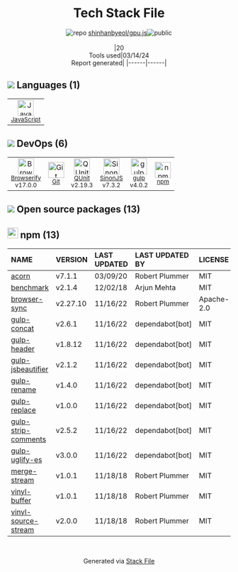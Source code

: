 <!--
&lt;--- Readme.md Snippet without images Start ---&gt;
## Tech Stack
shinhanbyeol/gpu.js is built on the following main stack:

- [JavaScript](https://developer.mozilla.org/en-US/docs/Web/JavaScript) – Languages
- [Browserify](http://browserify.org/) – Front End Package Manager
- [QUnit](http://qunitjs.com/) – Javascript Testing Framework
- [SinonJS](http://sinonjs.org/) – Javascript Testing Framework
- [gulp](http://gulpjs.com/) – JS Build Tools / JS Task Runners

Full tech stack [here](/techstack.md)

&lt;--- Readme.md Snippet without images End ---&gt;

&lt;--- Readme.md Snippet with images Start ---&gt;
## Tech Stack
shinhanbyeol/gpu.js is built on the following main stack:

- <img width='25' height='25' src='https://img.stackshare.io/service/1209/javascript.jpeg' alt='JavaScript'/> [JavaScript](https://developer.mozilla.org/en-US/docs/Web/JavaScript) – Languages
- <img width='25' height='25' src='https://img.stackshare.io/service/849/9esmqty2.png' alt='Browserify'/> [Browserify](http://browserify.org/) – Front End Package Manager
- <img width='25' height='25' src='https://img.stackshare.io/service/1421/b706f022230831a3d391db504a139e21.png' alt='QUnit'/> [QUnit](http://qunitjs.com/) – Javascript Testing Framework
- <img width='25' height='25' src='https://img.stackshare.io/service/3509/logo.png' alt='SinonJS'/> [SinonJS](http://sinonjs.org/) – Javascript Testing Framework
- <img width='25' height='25' src='https://img.stackshare.io/service/844/iruTC031.png' alt='gulp'/> [gulp](http://gulpjs.com/) – JS Build Tools / JS Task Runners

Full tech stack [here](/techstack.md)

&lt;--- Readme.md Snippet with images End ---&gt;
-->
<div align="center">

# Tech Stack File
![](https://img.stackshare.io/repo.svg "repo") [shinhanbyeol/gpu.js](https://github.com/shinhanbyeol/gpu.js)![](https://img.stackshare.io/public_badge.svg "public")
<br/><br/>
|20<br/>Tools used|03/14/24 <br/>Report generated|
|------|------|
</div>

## <img src='https://img.stackshare.io/languages.svg'/> Languages (1)
<table><tr>
  <td align='center'>
  <img width='36' height='36' src='https://img.stackshare.io/service/1209/javascript.jpeg' alt='JavaScript'>
  <br>
  <sub><a href="https://developer.mozilla.org/en-US/docs/Web/JavaScript">JavaScript</a></sub>
  <br>
  <sub></sub>
</td>

</tr>
</table>

## <img src='https://img.stackshare.io/devops.svg'/> DevOps (6)
<table><tr>
  <td align='center'>
  <img width='36' height='36' src='https://img.stackshare.io/service/849/9esmqty2.png' alt='Browserify'>
  <br>
  <sub><a href="http://browserify.org/">Browserify</a></sub>
  <br>
  <sub>v17.0.0</sub>
</td>

<td align='center'>
  <img width='36' height='36' src='https://img.stackshare.io/service/1046/git.png' alt='Git'>
  <br>
  <sub><a href="http://git-scm.com/">Git</a></sub>
  <br>
  <sub></sub>
</td>

<td align='center'>
  <img width='36' height='36' src='https://img.stackshare.io/service/1421/b706f022230831a3d391db504a139e21.png' alt='QUnit'>
  <br>
  <sub><a href="http://qunitjs.com/">QUnit</a></sub>
  <br>
  <sub>v2.19.3</sub>
</td>

<td align='center'>
  <img width='36' height='36' src='https://img.stackshare.io/service/3509/logo.png' alt='SinonJS'>
  <br>
  <sub><a href="http://sinonjs.org/">SinonJS</a></sub>
  <br>
  <sub>v7.3.2</sub>
</td>

<td align='center'>
  <img width='36' height='36' src='https://img.stackshare.io/service/844/iruTC031.png' alt='gulp'>
  <br>
  <sub><a href="http://gulpjs.com/">gulp</a></sub>
  <br>
  <sub>v4.0.2</sub>
</td>

<td align='center'>
  <img width='36' height='36' src='https://img.stackshare.io/service/1120/lejvzrnlpb308aftn31u.png' alt='npm'>
  <br>
  <sub><a href="https://www.npmjs.com/">npm</a></sub>
  <br>
  <sub></sub>
</td>

</tr>
</table>


## <img src='https://img.stackshare.io/group.svg' /> Open source packages (13)</h2>

## <img width='24' height='24' src='https://img.stackshare.io/service/1120/lejvzrnlpb308aftn31u.png'/> npm (13)

|NAME|VERSION|LAST UPDATED|LAST UPDATED BY|LICENSE|VULNERABILITIES|
|:------|:------|:------|:------|:------|:------|
|[acorn](https://www.npmjs.com/acorn)|v7.1.1|03/09/20|Robert Plummer |MIT|N/A|
|[benchmark](https://www.npmjs.com/benchmark)|v2.1.4|12/02/18|Arjun Mehta |MIT|N/A|
|[browser-sync](https://www.npmjs.com/browser-sync)|v2.27.10|11/16/22|Robert Plummer |Apache-2.0|N/A|
|[gulp-concat](https://www.npmjs.com/gulp-concat)|v2.6.1|11/16/22|dependabot[bot] |MIT|N/A|
|[gulp-header](https://www.npmjs.com/gulp-header)|v1.8.12|11/16/22|dependabot[bot] |MIT|N/A|
|[gulp-jsbeautifier](https://www.npmjs.com/gulp-jsbeautifier)|v2.1.2|11/16/22|dependabot[bot] |MIT|N/A|
|[gulp-rename](https://www.npmjs.com/gulp-rename)|v1.4.0|11/16/22|dependabot[bot] |MIT|N/A|
|[gulp-replace](https://www.npmjs.com/gulp-replace)|v1.0.0|11/16/22|dependabot[bot] |MIT|N/A|
|[gulp-strip-comments](https://www.npmjs.com/gulp-strip-comments)|v2.5.2|11/16/22|dependabot[bot] |MIT|N/A|
|[gulp-uglify-es](https://www.npmjs.com/gulp-uglify-es)|v3.0.0|11/16/22|dependabot[bot] |MIT|N/A|
|[merge-stream](https://www.npmjs.com/merge-stream)|v1.0.1|11/18/18|Robert Plummer |MIT|N/A|
|[vinyl-buffer](https://www.npmjs.com/vinyl-buffer)|v1.0.1|11/18/18|Robert Plummer |MIT|N/A|
|[vinyl-source-stream](https://www.npmjs.com/vinyl-source-stream)|v2.0.0|11/18/18|Robert Plummer |MIT|N/A|

<br/>
<div align='center'>

Generated via [Stack File](https://github.com/marketplace/stack-file)
